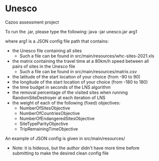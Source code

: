 # Unesco
Cazoo assessment project

To run the .jar, please type the following:
java -jar unesco.jar arg1

where arg1 is a JSON config file path that contains:
- the Unesco file containing all sites 
  - Such a file can be found in src/main/resources/whc-sites-2021.xls
- the matrix containing the travel time at a 80km/h speed between all pairs of sites in the Unesco file
  - Such a file can be found in src/main/resources/matrix.csv
- the latitude of the start location of your choice (from -90 to 90)
- the longitude of the start location of your choice (from -180 to 180)
- the time budget in seconds of the LNS algorithm
- the removal percentage of the visited sites when running RandomSiteDestroyer at each iteration of LNS
- the weight of each of the following (fixed) objectives:
  - NumberOfSitesObjective
  - NumberOfCountriesObjective
  - NumberOfEndangeredSitesObjective
  - SiteTypeParityObjective
  - TripRemainingTimeObjective

An example of JSON config is given in src/main/resources/
- Note: it is hideous, but the author didn't have more time before submitting to make the desired clean config file

